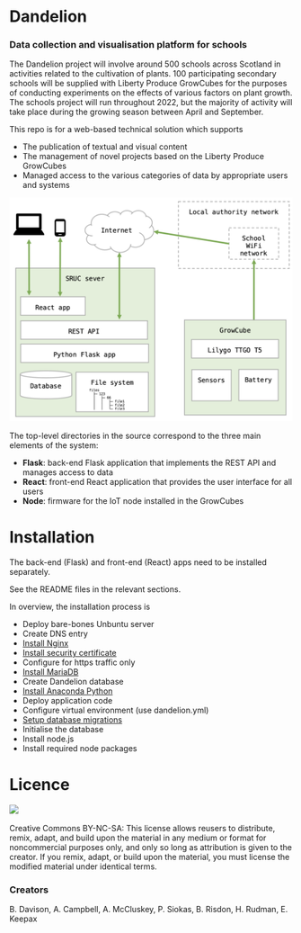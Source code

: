 # Dandelion

### Data collection and visualisation platform for schools

The Dandelion project will involve around 500 schools across Scotland in activities related to the cultivation of plants. 100 participating secondary schools will be supplied with Liberty Produce GrowCubes for the purposes of conducting experiments on the effects of various factors on plant growth. The schools project will run throughout 2022, but the majority of activity will take place during the growing season between April and September.

This repo is for a web-based technical solution which supports

* The publication of textual and visual content
* The management of novel projects based on the Liberty Produce GrowCubes
* Managed access to the various categories of data by appropriate users and systems

![Architecture overview](Documentation/Architecture.png)

The top-level directories in the source correspond to the three main elements of the system:

* **Flask**: back-end Flask application that implements the REST API and manages access to data
* **React**: front-end React application that provides the user interface for all users
* **Node**: firmware for the IoT node installed in the GrowCubes

# Installation

The back-end (Flask) and front-end (React) apps need to be installed separately.

See the README files in the relevant sections.

In overview, the installation process is

* Deploy bare-bones Unbuntu server 
* Create DNS entry
* [Install Nginx](https://www.digitalocean.com/community/tutorials/how-to-install-nginx-on-ubuntu-20-04) 
* [Install security certificate](https://certbot.eff.org/instructions?ws=nginx&os=ubuntufocal)
* Configure for https traffic only
* [Install MariaDB](https://www.digitalocean.com/community/tutorials/how-to-install-mariadb-on-ubuntu-20-04)
* Create Dandelion database
* [Install Anaconda Python](https://docs.anaconda.com/anaconda/install/linux/)
* Deploy application code
* Configure virtual environment (use dandelion.yml)
* [Setup database migrations]()
* Initialise the database
* Install node.js
* Install required node packages

# Licence

<a href="https://creativecommons.org/licenses/by-nc-sa/4.0/">
<img src="https://mirrors.creativecommons.org/presskit/buttons/88x31/png/by-nc-sa.png" style="width: 10rem;">
</a>

Creative Commons BY-NC-SA: This license allows reusers to distribute, remix, adapt, and build upon the material in any medium or format for noncommercial purposes only, and only so long as attribution is given to the creator. If you remix, adapt, or build upon the material, you must license the modified material under identical terms. 

### Creators

B. Davison,
A. Campbell,
A. McCluskey,
P. Siokas,
B. Risdon,
H. Rudman,
E. Keepax
